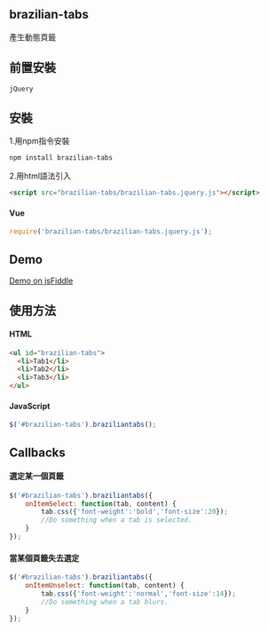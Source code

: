 ## brazilian-tabs
產生動態頁籤
## 前置安裝
    jQuery
## 安裝
1.用npm指令安裝
```sh
npm install brazilian-tabs
```
2.用html語法引入
```html
<script src="brazilian-tabs/brazilian-tabs.jquery.js"></script>
```
#### Vue
```javascript
require('brazilian-tabs/brazilian-tabs.jquery.js');
```
## Demo
[Demo on jsFiddle](https://jsfiddle.net/Palehorse/vw8ctne2/39)
## 使用方法
#### HTML
```html
<ul id="brazilian-tabs">
  <li>Tab1</li>
  <li>Tab2</li>
  <li>Tab3</li>
</ul>
```
#### JavaScript
```javascript
$('#brazilian-tabs').braziliantabs();
```
## Callbacks
#### 選定某一個頁籤
```javascript
$('#brazilian-tabs').braziliantabs({
    onItemSelect: function(tab, content) {
        tab.css({'font-weight':'bold','font-size':20});
        //Do something when a tab is selected.
    }
});
```
#### 當某個頁籤失去選定
```javascript
$('#brazilian-tabs').braziliantabs({
    onItemUnselect: function(tab, content) {
        tab.css({'font-weight':'normal','font-size':14});
        //Do something when a tab blurs.
    }
});
```
